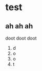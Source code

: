 <!doctype html>
<html>
  <body>
    <h1>test</h1>
    <h2>ah ah ah</h2>
    <p>doot doot doot</p>
    <ol>
      <li>d</li>
      <li>o</li>
      <li>o</li>
      <li>t</li>
    </ol>
  </body>
</html>
